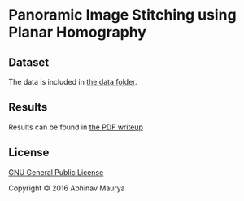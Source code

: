 Panoramic Image Stitching using Planar Homography
===========================================================

Dataset
-----------------------------------------------------------
The data is included in [the data folder](data).

Results
-----------------------------------------------------------

Results can be found in [the PDF writeup](writeup/hw2.pdf) 

License
-----------------------------------------------------------

[GNU General Public License](GPL.md)

Copyright © 2016 Abhinav Maurya
